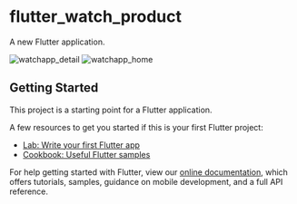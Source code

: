 # flutter_watch_product

A new Flutter application.


![watchapp_detail](https://user-images.githubusercontent.com/19668944/88512601-b97eb680-cfde-11ea-926b-58bf72951959.png)
![watchapp_home](https://user-images.githubusercontent.com/19668944/88512635-c9969600-cfde-11ea-8c35-0fb952bf1539.png)


## Getting Started

This project is a starting point for a Flutter application.

A few resources to get you started if this is your first Flutter project:

- [Lab: Write your first Flutter app](https://flutter.dev/docs/get-started/codelab)
- [Cookbook: Useful Flutter samples](https://flutter.dev/docs/cookbook)

For help getting started with Flutter, view our
[online documentation](https://flutter.dev/docs), which offers tutorials,
samples, guidance on mobile development, and a full API reference.
